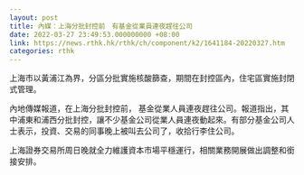```yaml
---
layout: post
title: 內媒：上海分批封控前　有基金從業員連夜趕往公司
date: 2022-03-27 23:49:53.000000000 +08:00
link: https://news.rthk.hk/rthk/ch/component/k2/1641184-20220327.htm
categories: rthk
---
```


上海市以黃浦江為界，分區分批實施核酸篩查，期間在封控區內，住宅區實施封閉式管理。

內地傳媒報道，在上海分批封控前， 基金從業人員連夜趕往公司。報道指出，其中浦東和浦西分批封控，讓不少基金公司從業人員連夜動起來。有部分基金公司人士表示，投資、交易的同事晚上被叫去公司了，收拾行李住公司。

上海證券交易所周日晚就全力維護資本市場平穩運行，相關業務開展做出調整和銜接安排。
